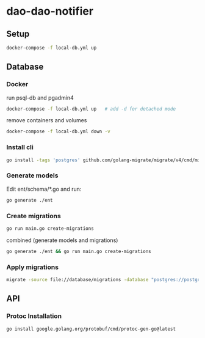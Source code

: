 # dao-dao-notifier

## Setup

```bash
docker-compose -f local-db.yml up
```

## Database

### Docker
run psql-db and pgadmin4
```bash
docker-compose -f local-db.yml up   # add -d for detached mode
```
remove containers and volumes
```bash
docker-compose -f local-db.yml down -v
```

### Install cli

```bash
go install -tags 'postgres' github.com/golang-migrate/migrate/v4/cmd/migrate@latest migrate -database "postgres:
```

### Generate models

Edit ent/schema/*.go and run:

```bash
go generate ./ent
```

### Create migrations

```bash
go run main.go create-migrations
```
combined (generate models and migrations)
    
```bash
go generate ./ent && go run main.go create-migrations
```

### Apply migrations

```bash
migrate -source file://database/migrations -database "postgres://postgres:postgres@localhost:5432/daodao-notifier-db?sslmode=disable&TimeZone=Europe/Zurich" up
```


## API

### Protoc Installation
```bash
go install google.golang.org/protobuf/cmd/protoc-gen-go@latest
```